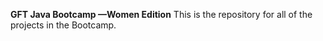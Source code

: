 **GFT Java Bootcamp —Women Edition**
This is the repository for all of the projects in the Bootcamp. 
